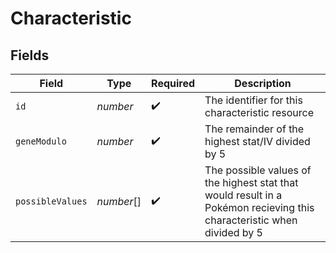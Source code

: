 # Characteristic


## Fields

| Field                                                                                                                  | Type                                                                                                                   | Required                                                                                                               | Description                                                                                                            |
| ---------------------------------------------------------------------------------------------------------------------- | ---------------------------------------------------------------------------------------------------------------------- | ---------------------------------------------------------------------------------------------------------------------- | ---------------------------------------------------------------------------------------------------------------------- |
| `id`                                                                                                                   | *number*                                                                                                               | :heavy_check_mark:                                                                                                     | The identifier for this characteristic resource                                                                        |
| `geneModulo`                                                                                                           | *number*                                                                                                               | :heavy_check_mark:                                                                                                     | The remainder of the highest stat/IV divided by 5                                                                      |
| `possibleValues`                                                                                                       | *number*[]                                                                                                             | :heavy_check_mark:                                                                                                     | The possible values of the highest stat that would result in a Pokémon recieving this characteristic when divided by 5 |